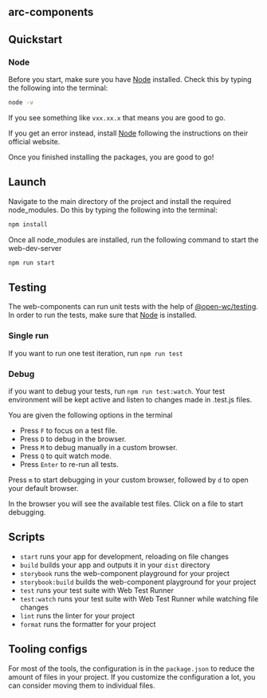 ## arc-components

## Quickstart

### Node
Before you start, make sure you have [Node](https://nodejs.org/) installed.
Check this by typing the following into the terminal:

```bash
node -v
```

If you see something like `vxx.xx.x` that means you are good to go.

If you get an error instead, install [Node](https://nodejs.org/) following the instructions on their official website.

Once you finished installing the packages, you are good to go!

## Launch
Navigate to the main directory of the project and install the required node_modules.
Do this by typing the following into the terminal:

```bash
npm install
```

Once all node_modules are installed, run the following command to start the web-dev-server

```bash
npm run start
```

## Testing
The web-components can run unit tests with the help of [@open-wc/testing](https://open-wc.org/docs/testing/helpers/).
In order to run the tests, make sure that [Node](https://nodejs.org/) is installed.

### Single run
If you want to run one test iteration, run `npm run test`

### Debug
if you want to debug your tests, run `npm run test:watch`.
Your test environment will be kept active and listen to changes made in .test.js files.

You are given the following options in the terminal
- Press `F` to focus on a test file.
- Press `D` to debug in the browser.
- Press `M` to debug manually in a custom browser.
- Press `Q` to quit watch mode.
- Press `Enter` to re-run all tests.

Press `m` to start debugging in your custom browser, followed by `d` to open your default browser.

In the browser you will see the available test files. Click on a file to start debugging.

## Scripts
- `start` runs your app for development, reloading on file changes
- `build` builds your app and outputs it in your `dist` directory
- `storybook` runs the web-component playground for your project
- `storybook:build` builds the web-component playground for your project
- `test` runs your test suite with Web Test Runner
- `test:watch` runs your test suite with Web Test Runner while watching file changes
- `lint` runs the linter for your project
- `format` runs the formatter for your project

## Tooling configs
For most of the tools, the configuration is in the `package.json` to reduce the amount of files in your project.
If you customize the configuration a lot, you can consider moving them to individual files.
